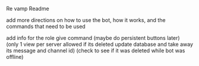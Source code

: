 Re vamp Readme

add more directions on how to use the bot, how it works, and the commands that need to be used

add info for the role give command (maybe do persistent buttons later) (only 1 view per server allowed if its deleted update database and take away its message and channel id) (check to see if it was deleted while bot was offline)